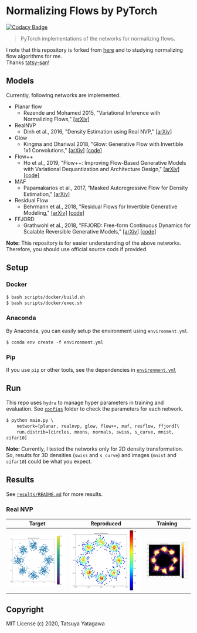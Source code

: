 Normalizing Flows by PyTorch
===

[![Codacy Badge](https://app.codacy.com/project/badge/Grade/95bd163ba34a495789e073b94bd2da3d)](https://www.codacy.com/gh/tatsy/normalizing-flows-pytorch/dashboard?utm_source=github.com&amp;utm_medium=referral&amp;utm_content=tatsy/normalizing-flows-pytorch&amp;utm_campaign=Badge_Grade)

> PyTorch implementations of the networks for normalizing flows.

I note that this repository is forked from [here](https://github.com/tatsy/normalizing-flows-pytorch) and to studying normalizing flow algorithms for me.  
Thanks [tatsy-san](https://github.com/tatsy)!

Models 
---

Currently, following networks are implemented.

* Planar flow
  * Rezende and Mohamed 2015, "Variational Inference with Normalizing Flows," [[arXiv]](https://arxiv.org/abs/1505.05770)
* RealNVP
  * Dinh et al., 2016, "Density Estimation using Real NVP," [[arXiv]](https://arxiv.org/abs/1605.08803)
* Glow
  * Kingma and Dhariwal 2018, "Glow: Generative Flow with Invertible 1x1 Convolutions," [[arXiv]](https://arxiv.org/abs/1807.03039v2) [[code]](https://github.com/openai/glow)
* Flow++
  * Ho et al., 2019, "Flow++: Improving Flow-Based Generative Models with Variational Dequantization and Architecture Design," [[arXiv]](https://arxiv.org/abs/1902.00275) [[code]](https://github.com/aravindsrinivas/flowpp)
* MAF
  * Papamakarios et al., 2017, “Masked Autoregressive Flow for Density Estimation,” [[arXiv]](https://arxiv.org/abs/1705.07057)
* Residual Flow
  * Behrmann et al., 2018, "Residual Flows for Invertible Generative Modeling," [[arXiv]](https://arxiv.org/abs/1906.02735) [[code]](https://github.com/rtqichen/residual-flows)
* FFJORD
  * Grathwohl et al., 2018, "FFJORD: Free-form Continuous Dynamics for Scalable Reversible Generative Models," [[arXiv]](https://arxiv.org/abs/1810.01367) [[code]](https://github.com/rtqichen/ffjord)

**Note:**
This repository is for easier understanding of the above networks. Therefore, you should use official source cods if provided.

Setup
---

### Docker
```shell
$ bash scripts/docker/build.sh
$ bash scripts/docker/exec.sh
```


### Anaconda

By Anaconda, you can easily setup the environment using `environment.yml`.

```shell
$ conda env create -f environment.yml
```

### Pip

If you use `pip` or other tools, see the dependencies in [`environment.yml`](./environment.yml)

Run
---

This repo uses `hydra` to manage hyper parameters in training and evaluation. See [`configs`](./configs) folder to check the parameters for each network.

```shell
$ python main.py \
    network=[planar, realnvp, glow, flow++, maf, resflow, ffjord]\
    run.distrib=[circles, moons, normals, swiss, s_curve, mnist, cifar10]
```

**Note:**
Currently, I tested the networks only for 2D density transformation. So, results for 3D densities (`swiss` and `s_curve`) and images (`mnist` and `cifar10`) could be what you expect.

Results
---

See [`results/README.md`](./results/README.md) for more results.

### Real NVP

| Target | Reproduced | Training |
|:--------:|:------------:|:----:|
| ![](./results/density/realnvp/y_data_020000.jpg) | ![](./results/density/realnvp/y_sample_020000.jpg) | ![](./results/density/realnvp/movie.gif) |





Copyright
---

MIT License (c) 2020, Tatsuya Yatagawa
